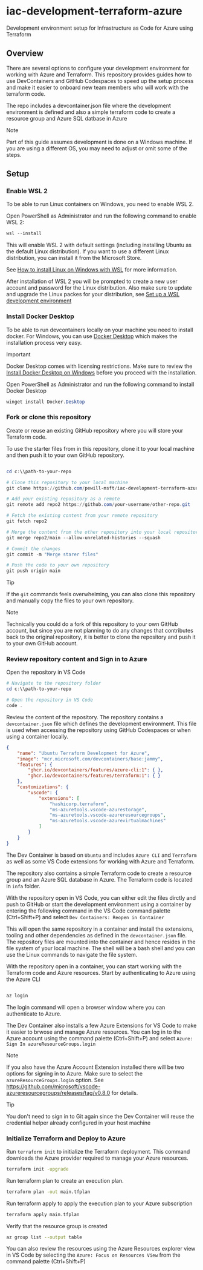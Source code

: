 # iac-development-terraform-azure

Development environment setup for Infrastructure as Code for Azure using Terraform

## Overview
There are several options to configure your development environment for working with Azure and Terraform. This repository provides guides how to use DevContainers and GitHub Codespaces to speed up the setup process and make it easier to onboard new team members who will work with the terraform code.

The repo includes a devcontainer.json file where the development environment is defined and also a simple terraform code to create a resource group and Azure SQL datbase in Azure

> [!NOTE]
> Part of this guide assumes development is done on a Windows machine. If you are using a different OS, you may need to adjust or omit some of the steps.

## Setup

### Enable WSL 2
To be able to run Linux containers on Windows, you need to enable WSL 2.

Open PowerShell as Administrator and run the following command to enable WSL 2:

```powershell
wsl --install
```
This will enable WSL 2 with default settings (including installing Ubuntu as the default Linux distribution). If you want to use a different Linux distribution, you can install it from the Microsoft Store.

See [How to install Linux on Windows with WSL](https://learn.microsoft.com/en-us/windows/wsl/install) for more information.

After installation of WSL 2 you will be prompted to create a new user account and password for the Linux distribution. Also make sure to update and upgrade the Linux packes for your distribution, see [Set up a WSL development environment](https://learn.microsoft.com/en-us/windows/wsl/setup/environment)


### Install Docker Desktop
To be able to run devcontainers locally on your machine you need to install docker. For Windows, you can use [Docker Desktop](https://www.docker.com/products/docker-desktop) which makes the installation process very easy.

> [!IMPORTANT]
> Docker Desktop comes with licensing restrictions. Make sure to review the [Install Docker Desktop on Windows](https://docs.docker.com/desktop/install/windows-install/) before you proceed with the installation. 

Open PowerShell as Administrator and run the following command to install Docker Desktop
    
```powershell
winget install Docker.Desktop 
```

### Fork or clone this repository
Create or reuse an existing GitHub repository where you will store your Terraform code.

To use the starter files from in this repository, clone it to your local machine and then push it to your own GitHub repository.


```powershell

cd c:\\path-to-your-repo

# Clone this repository to your local machine
git clone https://github.com/pewill-msft/iac-development-terraform-azure.git

# Add your existing repository as a remote 
git remote add repo2 https://github.com/your-username/other-repo.git

# Fetch the existing content from your remote repository 
git fetch repo2

# Merge the content from the other repository into your local repository. Don't include any commit history from the other repository.
git merge repo2/main --allow-unrelated-histories --squash

# Commit the changes 
git commit -m "Merge starer files"

# Push the code to your own repository
git push origin main

```
> [!TIP]
> If the `git` commands feels overwhelming, you can also clone this repository and manually copy the files to your own repository.

> [!NOTE]
> Technically you could do a fork of this repository to your own GitHub account, but since you are not planning to do any changes that contributes back to the original repository, it is better to clone the repository and push it to your own GitHub account.

### Review repository content and Sign in to Azure
Open the repository in VS Code 
```powershell
# Navigate to the repository folder
cd c:\\path-to-your-repo

# Open the repository in VS Code
code .

```

Review the content of the repository. The repository contains a `devcontainer.json` file which defines the development environment. This file is used when accessing the repository using GitHub Codespaces or when using a container locally.
```json
{
	"name": "Ubuntu Terraform Development for Azure",
	"image": "mcr.microsoft.com/devcontainers/base:jammy",
	"features": {
		"ghcr.io/devcontainers/features/azure-cli:1": { },
		"ghcr.io/devcontainers/features/terraform:1": { }
	},
	"customizations": {
		"vscode": {
			"extensions": [
				"hashicorp.terraform",
				"ms-azuretools.vscode-azurestorage",
				"ms-azuretools.vscode-azureresourcegroups",
				"ms-azuretools.vscode-azurevirtualmachines"
			]
		}
	}
}
```
The Dev Container is based on `Ubuntu` and includes `Azure CLI` and `Terraform` as well as some VS Code extensions for working with Azure and Terraform.

The repository also contains a simple Terraform code to create a resource group and an Azure SQL database in Azure. The Terraform code is located in `infa` folder.

With the repository open in VS Code, you can either edit the files dirctly and push to GitHub or start the development environment using a container by entering the following command in the VS Code command palette (Ctrl+Shift+P) and select `Dev Containers: Reopen in Container`

This will open the same repository in a container and install the extensions, tooling and other dependencies as defined in the `devcontainer.json` file. The repository files are mounted into the container and hence resides in the file system of your local machine. The shell will be a bash shell and you can use the Linux commands to navigate the file system.

With the repository open in a container, you can start working with the Terraform code and Azure resources.
Start by authenticating to Azure using the Azure CLI
```bash

az login

```
The login command will open a browser window where you can authenticate to Azure. 

The Dev Container also installs a few Azure Extensions for VS Code to make it easier to brwose and manage Azure resources.
You can log in to the Azure account using the command palette (Ctrl+Shift+P) and select `Azure: Sign In azureResourceGroups.login`

> [!NOTE]
> If you also have the Azure Account Extension installed there will be two options for signing in to Azure. Make sure to select the `azureResourceGroups.login` option. See https://github.com/microsoft/vscode-azureresourcegroups/releases/tag/v0.8.0 for details.

> [!TIP]
> You don't need to sign in to Git again since the Dev Container will reuse the credential helper already configured in your host machine

### Initialize Terraform and Deploy to Azure
Run `terraform init` to initialize the Terraform deployment. This command downloads the Azure provider required to manage your Azure resources.
```bash
terraform init -upgrade
```
Run terraform plan to create an execution plan.

```bash
terraform plan -out main.tfplan
```
Run terraform apply to apply the execution plan to your Azure subscription 

```bash
terraform apply main.tfplan

```


Verify that the resource group is created

```bash
az group list --output table

```
You can also review the resources using the Azure Resources explorer view in VS Code by selecting the `Azure: Focus on Resources View` from the command palette (Ctrl+Shift+P)

